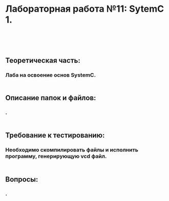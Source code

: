 # Лабораторная работа №11: SytemC 1.<br><br><br>


## Теоретическая часть:<br>
### Лаба на освоение основ SystemC. <br><br>

## Описание папок и файлов:<br>
### .<br><br>

## Требование к тестированию:<br>
### Необходимо скомпилировать файлы и исполнить программу, генерирующую vcd файл.<br><br>

## Вопросы:<br>
### .<br><br><br>
